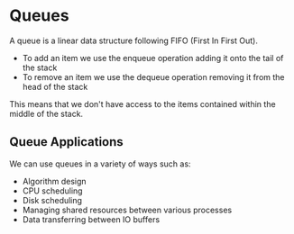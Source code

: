 # Queues

A queue is a linear data structure following FIFO (First In First Out).

- To add an item we use the enqueue operation adding it onto the tail of the stack
- To remove an item we use the dequeue operation removing it from the head of the stack

This means that we don't have access to the items contained within the middle of
the stack.

## Queue Applications
We can use queues in a variety of ways such as:
- Algorithm design
- CPU scheduling
- Disk scheduling
- Managing shared resources between various processes
- Data transferring between IO buffers
